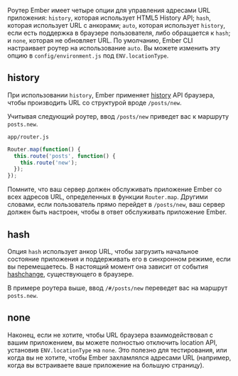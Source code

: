 Роутер Ember имеет четыре опции для управления адресами URL приложения: `history`, которая использует HTML5 History API; `hash`, которая использует URL с анкорами; `auto`, которая использует `history`, если есть поддержка в браузере пользователя, либо обращается к `hash`; и `none`, которая не обновляет URL. По умолчанию, Ember CLI настраивает роутер на использование `auto`. Вы можете изменить эту опцию в `config/environment.js` под `ENV.locationType`.

## history

При использовании `history`, Ember применяет [history](http://caniuse.com/history) API браузера, чтобы производить URL со структурой вроде `/posts/new`.

Учитывая следующий роутер, ввод `/posts/new` приведет вас к маршруту `posts.new`.

`app/router.js`
```js
Router.map(function() {
  this.route('posts', function() {
    this.route('new');
  });
});
```

Помните, что ваш сервер должен обслуживать приложение Ember со всех адресов URL, определенных в функции `Router.map`. Другими словами, если пользователь прямо перейдет в `/posts/new`, ваш сервер должен быть настроен, чтобы в ответ обслуживать приложение Ember.

## hash

Опция `hash` использует анкор URL, чтобы загрузить начальное состояние приложения и поддерживать его в синхронном режиме, если вы перемещаетесь. В настоящий момент она зависит от события [hashchange](http://caniuse.com/hashchange), существующего в браузере.

В примере роутера выше, ввод `/#/posts/new` переведет вас на маршрут `posts.new`.

## none

Наконец, если не хотите, чтобы URL браузера взаимодействовал с вашим приложением, вы можете полностью отключить location API, установив `ENV.locationType` на `none`. Это полезно для тестирования, или когда вы не хотите, чтобы Ember захламлялся адресами URL (например, когда вы встраиваете ваше приложение на большую страницу).